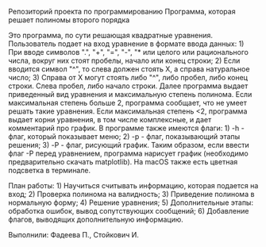 Репозиторий проекта по программированию
Программа, которая решает полиномы второго порядка

Это программа, по сути решающая квадратные уравнения. Пользователь подает на вход уравнение в формате ввода данных:
      1) При вводе символов ".", "+", "=", "-", "* или целого или рационального числа, вокруг них стоят пробелы, начало или конец строки;
      2) Если вводится символ "^", то слева должен стоять Х, а справа натуральное число;
      3) Справа от Х могут стоять либо "^", либо пробел, либо конец строки. Слева пробел, либо начало строки.
Далее программа выдает приведенный вид уравнения и максимальную степень полинома. Если максимальная степень больше 2, программа сообщает, что не умеет решать такие уравнения. Если максимальная степень <2, программа выдает корни уравнения, в том числе комплексные, и дает комментарий про график.
В программе также имеются флаги:
      1) -h - флаг, который показывает меню;
      2) -p - флаг, показывающий этапы решения;
      3) -P - флаг, рисующий график.
Таким образом, если ввести флаг -Р перед уравнением, программа нарисует график (необходимо предварительно скачать matplotlib). На macOS также есть цветная подсветка в терминале.

План работы:
      1) Научиться считывать информацию, которая подается на вход;
      2) Проверка полинома на валидность;
      3) Приведение полинома в нормальную форму;
      4) Решение уравнения;
      5) Дополнительные этапы: обработка ошибок, вывод сопутствующих сообщений;
      6) Добавление флагов, выводящих дополнительную информацию.

Выполнили: Фадеева П., Стойкович И.
